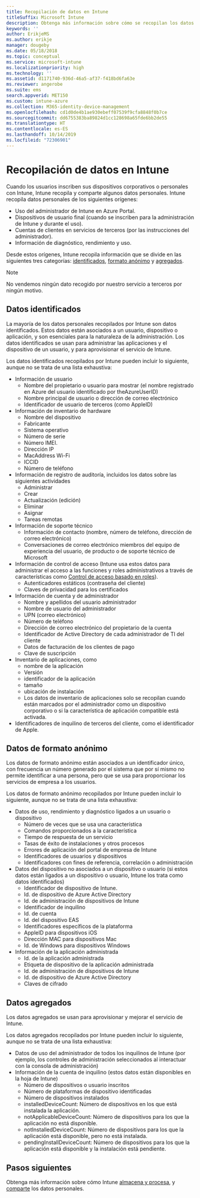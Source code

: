 ```yaml
---
title: Recopilación de datos en Intune
titleSuffix: Microsoft Intune
description: Obtenga más información sobre cómo se recopilan los datos personales en Intune.
keywords: ''
author: ErikjeMS
ms.author: erikje
manager: dougeby
ms.date: 05/18/2018
ms.topic: conceptual
ms.service: microsoft-intune
ms.localizationpriority: high
ms.technology: ''
ms.assetid: d1171740-936d-46a5-af37-f418bd6fa63e
ms.reviewer: angerobe
ms.suite: ems
search.appverid: MET150
ms.custom: intune-azure
ms.collection: M365-identity-device-management
ms.openlocfilehash: cd1d0de4b1ae930ebeff07539f9cfa8848f0b7ce
ms.sourcegitcommit: dd6755383ba89824d1cc128698a65fde6bb2de55
ms.translationtype: HT
ms.contentlocale: es-ES
ms.lasthandoff: 10/14/2019
ms.locfileid: "72306901"
---
```

# <a name="data-collection-in-intune"></a>Recopilación de datos en Intune

Cuando los usuarios inscriben sus dispositivos corporativos o personales con Intune, Intune recopila y comparte algunos datos personales. Intune recopila datos personales de los siguientes orígenes:

- Uso del administrador de Intune en Azure Portal.
- Dispositivos de usuario final (cuando se inscriben para la administración de Intune y durante el uso).
- Cuentas de clientes en servicios de terceros (por las instrucciones del administrador).
- Información de diagnóstico, rendimiento y uso.

Desde estos orígenes, Intune recopila información que se divide en las siguientes tres categorías: [identificados](#identified-data), [formato anónimo](#pseudonymized-data) y [agregados](#aggregated-data).

> [!NOTE]
> No vendemos ningún dato recogido por nuestro servicio a terceros por ningún motivo.

## <a name="identified-data"></a>Datos identificados

La mayoría de los datos personales recopilados por Intune son datos identificados. Estos datos están asociados a un usuario, dispositivo o aplicación, y son esenciales para la naturaleza de la administración. Los datos identificados se usan para administrar las aplicaciones y el dispositivo de un usuario, y para aprovisionar el servicio de Intune.

Los datos identificados recopilados por Intune pueden incluir lo siguiente, aunque no se trata de una lista exhaustiva: 

- Información de usuario
  - Nombre del propietario o usuario para mostrar (el nombre registrado en Azure del usuario identificado por theAzureUserID)
  - Nombre principal de usuario o dirección de correo electrónico
  - Identificador de usuario de terceros (como AppleID)
- Información de inventario de hardware
  - Nombre del dispositivo
  - Fabricante
  - Sistema operativo
  - Número de serie
  - Número IMEI.
  - Dirección IP
  - MacAddress Wi-Fi
  - ICCID
  - Número de teléfono
- Información de registro de auditoría, incluidos los datos sobre las siguientes actividades
  - Administrar
  - Crear
  - Actualización (edición)
  - Eliminar
  - Asignar
  - Tareas remotas
- Información de soporte técnico
  - Información de contacto (nombre, número de teléfono, dirección de correo electrónico)
  - Conversaciones de correo electrónico miembros del equipo de experiencia del usuario, de producto o de soporte técnico de Microsoft
- Información de control de acceso (Intune usa estos datos para administrar el acceso a las funciones y roles administrativos a través de características como [Control de acceso basado en roles](../fundamentals/role-based-access-control.md)).
  - Autenticadores estáticos (contraseña del cliente)
  - Claves de privacidad para los certificados 
- Información de cuenta y de administrador
  - Nombre y apellidos del usuario administrador
  - Nombre de usuario del administrador
  - UPN (correo electrónico)
  - Número de teléfono
  - Dirección de correo electrónico del propietario de la cuenta
  - Identificador de Active Directory de cada administrador de TI del cliente
  - Datos de facturación de los clientes de pago
  - Clave de suscripción
- Inventario de aplicaciones, como
  - nombre de la aplicación
  - Versión
  - identificador de la aplicación
  - tamaño
  - ubicación de instalación
  - Los datos de inventario de aplicaciones solo se recopilan cuando están marcados por el administrador como un dispositivo corporativo o si la característica de aplicación compatible está activada.  
- Identificadores de inquilino de terceros del cliente, como el identificador de Apple. 

## <a name="pseudonymized-data"></a>Datos de formato anónimo

Los datos de formato anónimo están asociados a un identificador único, con frecuencia un número generado por el sistema que por sí mismo no permite identificar a una persona, pero que se usa para proporcionar los servicios de empresa a los usuarios. 

Los datos de formato anónimo recopilados por Intune pueden incluir lo siguiente, aunque no se trata de una lista exhaustiva: 

- Datos de uso, rendimiento y diagnóstico ligados a un usuario o dispositivo
  - Número de veces que se usa una característica
  - Comandos proporcionados a la característica
  - Tiempo de respuesta de un servicio
  - Tasas de éxito de instalaciones y otros procesos
  - Errores de aplicación del portal de empresa de Intune
  - Identificadores de usuarios y dispositivos
  - Identificadores con fines de referencia, correlación o administración 
- Datos del dispositivo no asociados a un dispositivo o usuario (si estos datos están ligados a un dispositivo o usuario, Intune los trata como datos identificados)
  - Identificador de dispositivo de Intune.
  - Id. de dispositivo de Azure Active Directory
  - Id. de administración de dispositivos de Intune
  - Identificador de inquilino
  - Id. de cuenta
  - Id. del dispositivo EAS
  - Identificadores específicos de la plataforma
  - AppleID para dispositivos iOS
  - Dirección MAC para dispositivos Mac
  - Id. de Windows para dispositivos Windows
- Información de la aplicación administrada
  - Id. de la aplicación administrada
  - Etiqueta de dispositivo de la aplicación administrada
  - Id. de administración de dispositivos de Intune
  - Id. de dispositivo de Azure Active Directory
  - Claves de cifrado

## <a name="aggregated-data"></a>Datos agregados

Los datos agregados se usan para aprovisionar y mejorar el servicio de Intune. 

Los datos agregados recopilados por Intune pueden incluir lo siguiente, aunque no se trata de una lista exhaustiva: 

- Datos de uso del administrador de todos los inquilinos de Intune (por ejemplo, los controles de administración seleccionados al interactuar con la consola de administración)
- Información de la cuenta de inquilino (estos datos están disponibles en la hoja de Intune)
  - Número de dispositivos o usuario inscritos
  - Número de plataformas de dispositivo identificadas  
  - Número de dispositivos instalados
  - installedDeviceCount: Número de dispositivos en los que está instalada la aplicación.
  - notApplicableDeviceCount: Número de dispositivos para los que la aplicación no está disponible.
  - notInstalledDeviceCount: Número de dispositivos para los que la aplicación está disponible, pero no está instalada.
  - pendingInstallDeviceCount: Número de dispositivos para los que la aplicación está disponible y la instalación está pendiente.

## <a name="next-steps"></a>Pasos siguientes

Obtenga más información sobre cómo Intune [almacena y procesa](privacy-data-store-process.md), y [comparte](privacy-data-secure-share.md) los datos personales. 
